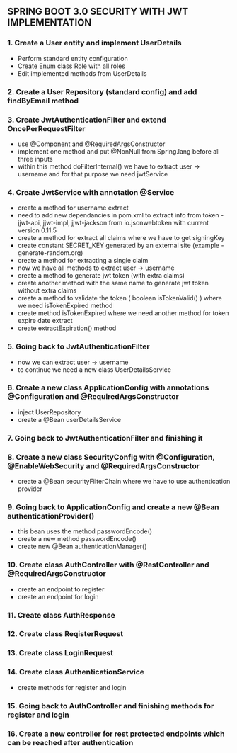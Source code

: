 ## SPRING BOOT 3.0 SECURITY WITH JWT IMPLEMENTATION

### 1.	Create a User entity and implement UserDetails
  -	Perform standard entity configuration
  -	Create Enum class Role with all roles
  -	Edit  implemented methods from UserDetails
### 2.	Create a User Repository (standard config) and add findByEmail method
### 3.	Create JwtAuthenticationFilter and extend OncePerRequestFilter
  - use @Component and @RequiredArgsConstructor
  - implement one method and put @NonNull from Spring.lang before all three inputs
  - within this method doFilterInternal() we have to extract user -> username and
    for that purpose we need jwtService
### 4. Create JwtService with annotation @Service
  - create a method for username extract
  - need to add new dependancies in pom.xml to extract info from token - jjwt-api, jjwt-impl, jjwt-jackson
    from io.jsonwebtoken with current version 0.11.5
  - create a method for extract all claims where we have to get signingKey
  - create constant SECRET_KEY generated by an external site (example - generate-random.org)
  - create a method for extracting a single claim
  - now we have all methods to extract user -> username
  - create a method to generate jwt token (with extra claims)
  - create another method with the same name to generate jwt token without extra claims
  - create a method to validate the token ( boolean isTokenValid() ) where we need isTokenExpired method
  - create method isTokenExpired where we need another method for token expire date extract
  - create extractExpiration() method
### 5. Going back to JwtAuthenticationFilter
  - now we can extract user -> username
  - to continue we need a new class UserDetailsService
### 6. Create a new class ApplicationConfig with annotations @Configuration and @RequiredArgsConstructor
  - inject UserRepository
  - create a @Bean userDetailsService
### 7. Going back to JwtAuthenticationFilter and finishing it
### 8. Create a new class SecurityConfig with @Configuration, @EnableWebSecurity and @RequiredArgsConstructor
  - create a @Bean securityFilterChain where we have to use authentication provider
### 9. Going back to ApplicationConfig and create a new @Bean authenticationProvider()
  - this bean uses the method passwordEncode()
  - create a new method passwordEncode()
  - create new @Bean authenticationManager()
### 10. Create class AuthController with @RestController and @RequiredArgsConstructor
  - create an endpoint to register
  - create an endpoint for login
### 11. Create class AuthResponse
### 12. Create class ReqisterRequest
### 13. Create class LoginRequest
### 14. Create class AuthenticationService
  - create methods for register and login
### 15. Going back to AuthController and finishing methods for register and login
### 16. Create a new controller for rest protected endpoints which can be reached after authentication

